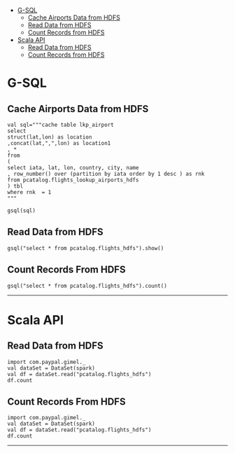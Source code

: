 
* [G-SQL](#g-sql)
    * [Cache Airports Data from HDFS](#cache-airports-data-from-hdfs)
    * [Read Data from HDFS](#read-data-from-hdfs)
    * [Count Records from HDFS](#count-records-from-hdfs)
* [Scala API](#scala-api)
    * [Read Data from HDFS](#read-data-from-hdfs-1)
    * [Count Records from HDFS](#count-records-from-hdfs-1)
   
# G-SQL

## Cache Airports Data from HDFS

```
val sql="""cache table lkp_airport
select 
struct(lat,lon) as location
,concat(lat,",",lon) as location1
, * 
from 
(
select iata, lat, lon, country, city, name
, row_number() over (partition by iata order by 1 desc ) as rnk
from pcatalog.flights_lookup_airports_hdfs
) tbl
where rnk  = 1
"""
```
```
gsql(sql)
```
## Read Data from HDFS
```
gsql("select * from pcatalog.flights_hdfs").show()
```

## Count Records From HDFS
```
gsql("select * from pcatalog.flights_hdfs").count()
```
______________________________________________________

# Scala API

## Read Data from HDFS
```
import com.paypal.gimel._
val dataSet = DataSet(spark)
val df = dataSet.read("pcatalog.flights_hdfs")
df.count
```

## Count Records From HDFS
```
import com.paypal.gimel._
val dataSet = DataSet(spark)
val df = dataSet.read("pcatalog.flights_hdfs")
df.count
```
_________________________________________________



